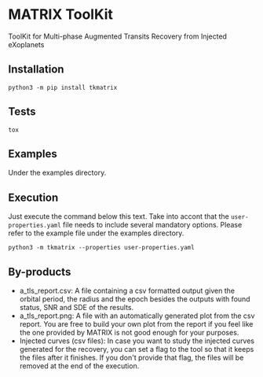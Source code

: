 # MATRIX ToolKit
ToolKit for Multi-phase Augmented Transits Recovery from Injected eXoplanets

## Installation
`python3 -m pip install tkmatrix`

## Tests
`tox`

## Examples
Under the examples directory.

## Execution
Just execute the command below this text. Take into accont that the `user-properties.yaml` file needs to include several mandatory options. Please refer to the example file under the examples directory.

`python3 -m tkmatrix --properties user-properties.yaml`

## By-products
* a_tls_report.csv: A file containing a csv formatted output given the orbital period, the radius and the epoch besides the outputs with found status, SNR and SDE of the results.
* a_tls_report.png: A file with an automatically generated plot from the csv report. You are free to build your own plot from the report if you feel like the one provided by MATRIX is not good enough for your purposes.
* Injected curves (csv files): In case you want to study the injected curves generated for the recovery, you can set a flag to the tool so that it keeps the files after it finishes. If you don't provide that flag, the files will be removed at the end of the execution.
